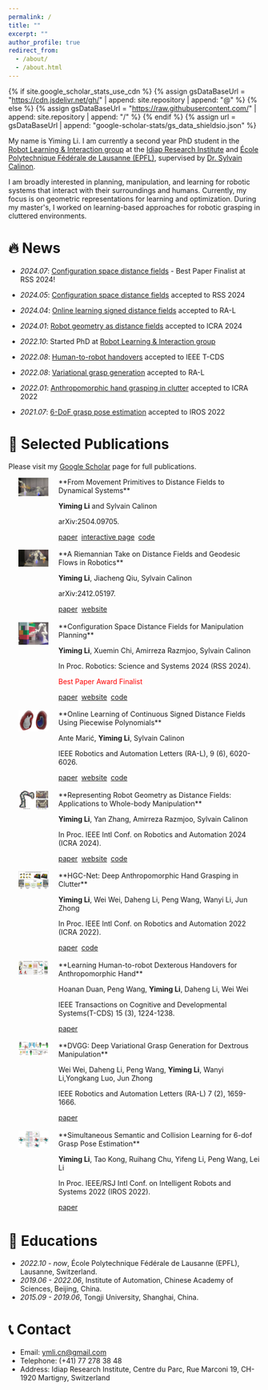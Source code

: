 ```yaml
---
permalink: /
title: ""
excerpt: ""
author_profile: true
redirect_from: 
  - /about/
  - /about.html
---
```


<style>
.paper-box {
  display: flex;
  flex-direction: row;
  margin-bottom: 1em;
  align-items: flex-start;
}
.paper-box-image {
  min-width: 100px;
  margin-right: 0px;
  text-align: left;
  flex: 0 0 auto;
  width: 10%;
}
.paper-box-text {
  padding-left: 0;
  margin: 0;
  width: 90%;
  flex: 1;
}
.paper-box-text p {
  margin-bottom: 0.25em;
}
.paper-box-image img {
  display: block;
  margin: 0 auto;
}
.btn {
  margin-bottom: 0.25em;
  margin-right: 0.25em;
}
</style>

{% if site.google_scholar_stats_use_cdn %}
{% assign gsDataBaseUrl = "https://cdn.jsdelivr.net/gh/" | append: site.repository | append: "@" %}
{% else %}
{% assign gsDataBaseUrl = "https://raw.githubusercontent.com/" | append: site.repository | append: "/" %}
{% endif %}
{% assign url = gsDataBaseUrl | append: "google-scholar-stats/gs_data_shieldsio.json" %}

<span class='anchor' id='about-me'></span>
My name is Yiming Li. I am currently a second year PhD student in the [Robot Learning & Interaction group](https://idiap.ch/rli/) at the [Idiap Research Institute](https://www.idiap.ch/en) and [École Polytechnique Fédérale de Lausanne (EPFL)](https://www.epfl.ch/en/), supervised by [Dr. Sylvain Calinon](https://calinon.ch/). 
<!-- Prior to this, I obtained my Master's degree from the Institute of Automation, Chinese Academy of Sciences, and my Bachelor's degree from Tongji University. -->

I am broadly interested in planning, manipulation, and learning for robotic systems that interact with their surroundings and humans. Currently, my focus is on geometric representations for learning and optimization. During my master's, I worked on learning-based approaches for robotic grasping in cluttered environments.
<!-- 
*Why differentiable representations*? Gradients play a crucial role in AI's training and optimization processes. Gradient-based optimization techniques are widely used in learning, planning, and control. However, these components are usually computed separately (for instance, learning and planning typically focus on the task space, while control commands are in the joint space). On the other hand, end-to-end approaches directly output control commands but function as a black box. Differentiable robot representation bridges these approaches, allowing for gradient-based optimization from high-level scene understanding to low-level control in a unified framework. Differential geometries and equations are also appealing in solving robot manipulation problems. They are well-studied in mathematics but usually hard to scale to high-dimensional robot systems. Neural PDE/ODE solvers seem promising. -->

<!-- During my master's, I worked on learning-based approaches for robotic grasping in cluttered environments.

I welcome the opportunity to listen to others and exchange ideas. Please feel free to drop me an email if you want to discuss anything with me! -->


# 🔥 News
- *2024.07*: [Configuration space distance fields](https://arxiv.org/pdf/2406.01137) - Best Paper Finalist at RSS 2024!

- *2024.05*: [Configuration space distance fields](https://arxiv.org/pdf/2406.01137) accepted to RSS 2024

- *2024.04*: [Online learning signed distance fields](https://arxiv.org/pdf/2401.07698) accepted to RA-L

- *2024.01*: [Robot geometry as distance fields](https://arxiv.org/pdf/2307.00533) accepted to ICRA 2024

- *2022.10*: Started PhD at [Robot Learning & Interaction group](https://idiap.ch/rli/)

- *2022.08*: [Human-to-robot handovers](https://ieeexplore.ieee.org/stamp/stamp.jsp?tp=&arnumber=9870872) accepted to IEEE T-CDS

- *2022.08*: [Variational grasp generation](https://arxiv.org/pdf/2211.11154) accepted to RA-L

- *2022.01*: [Anthropomorphic hand grasping in clutter](https://ieeexplore.ieee.org/stamp/stamp.jsp?tp=&arnumber=9811756) accepted to ICRA 2022

- *2021.07*: [6-DoF grasp pose estimation](https://arxiv.org/pdf/2108.02425) accepted to IROS 2022

# 📝 Selected Publications 

Please visit my [Google Scholar](https://scholar.google.com/citations?user=j9DxNmMAAAAJ&hl=en) page for full publications.

<div class='paper-box'>
<div class='paper-box-image'>
  <img src='images/hrc.png' alt="sym" width="60%">
</div>
<div class='paper-box-text' markdown="1">
**From Movement Primitives to Distance Fields to Dynamical Systems**

**Yiming Li** and Sylvain Calinon

arXiv:2504.09705.

<a href="https://arxiv.org/pdf/2504.09705" class="btn btn--danger btn--small">paper</a>
<a href="https://mp-df-ds.github.io/" class="btn btn--info btn--small">interactive page</a>
<a href="https://github.com/mp-df-ds/mp-df-ds" class="btn btn--success btn--small">code</a>
</div>
</div>

<!--  -->


<div class='paper-box'>
<div class='paper-box-image'>
  <img src='images/GeoMP.png' alt="sym" width="60%">
</div>
<div class='paper-box-text' markdown="1">
**A Riemannian Take on Distance Fields and Geodesic Flows in Robotics**

**Yiming Li**, Jiacheng Qiu, Sylvain Calinon

arXiv:2412.05197.

<a href="https://arxiv.org/pdf/2412.05197" class="btn btn--danger btn--small">paper</a>
<a href="https://sites.google.com/view/geodf" class="btn btn--info btn--small">website</a>
</div>
</div>

<!--  -->

<div class='paper-box'>
<div class='paper-box-image'>
  <img src='images/CDF.png' alt="sym" width="60%">
</div>
<div class='paper-box-text' markdown="1">
**Configuration Space Distance Fields for Manipulation Planning**

**Yiming Li**, Xuemin Chi, Amirreza Razmjoo, Sylvain Calinon

In Proc. Robotics: Science and Systems 2024 (RSS 2024).

<span style="color:red;">Best Paper Award Finalist</span>

<a href="https://arxiv.org/pdf/2406.01137" class="btn btn--danger btn--small">paper</a>
<a href="https://sites.google.com/view/cdfmp" class="btn btn--info btn--small">website</a>
<a href="https://github.com/idiap/cdf" class="btn btn--success btn--small">code</a>
</div>
</div>

<!--  -->

<div class='paper-box'>
<div class='paper-box-image'>
  <img src='images/ppSDF.png' alt="sym" width="60%">
</div>
<div class='paper-box-text' markdown="1">
**Online Learning of Continuous Signed Distance Fields Using Piecewise Polynomials**

Ante Marić, **Yiming Li**, Sylvain Calinon

IEEE Robotics and Automation Letters (RA-L), 9 (6), 6020-6026.

<a href="https://arxiv.org/pdf/2401.07698" class="btn btn--danger btn--small">paper</a>
<a href="https://sites.google.com/view/pp-sdf" class="btn btn--info btn--small">website</a>
<a href="https://github.com/idiap/ppsdf" class="btn btn--success btn--small">code</a>
</div>
</div>

<!--  -->

<div class='paper-box'>
<div class='paper-box-image'>
  <img src='images/RDF.png' alt="sym" width="60%">
</div>
<div class='paper-box-text' markdown="1">
**Representing Robot Geometry as Distance Fields: Applications to Whole-body Manipulation**

**Yiming Li**, Yan Zhang, Amirreza Razmjoo, Sylvain Calinon

In Proc. IEEE Intl Conf. on Robotics and Automation 2024 (ICRA 2024).

<a href="https://arxiv.org/pdf/2307.00533" class="btn btn--danger btn--small">paper</a>
<a href="https://sites.google.com/view/lrdf" class="btn btn--info btn--small">website</a>
<a href="https://github.com/idiap/RDF" class="btn btn--success btn--small">code</a>
</div>
</div>

<!--  -->
<div class='paper-box'>
  <div class='paper-box-image'>
    <img src='images/hgcnet.png' alt="sym" width="60%">
  </div>
<div class='paper-box-text' markdown="1">
**HGC-Net: Deep Anthropomorphic Hand Grasping in Clutter**

**Yiming Li**, Wei Wei, Daheng Li, Peng Wang, Wanyi Li, Jun Zhong

In Proc. IEEE Intl Conf. on Robotics and Automation 2022 (ICRA 2022).

<a href="https://ieeexplore.ieee.org/stamp/stamp.jsp?tp=&arnumber=9811756" class="btn btn--danger btn--small">paper</a>
<a href="https://github.com/yimingli1998/hgc_net" class="btn btn--success btn--small">code</a>
</div>
</div>

<!--  -->
<div class='paper-box'>
  <div class='paper-box-image'>
    <img src='images/handover.png' alt="sym" width="60%">
  </div>
<div class='paper-box-text' markdown="1">
**Learning Human-to-robot Dexterous Handovers for Anthropomorphic Hand**

Hoanan Duan, Peng Wang, **Yiming Li**, Daheng Li, Wei Wei

IEEE Transactions on Cognitive and Developmental Systems(T-CDS) 15 (3), 1224-1238.

<a href="https://ieeexplore.ieee.org/stamp/stamp.jsp?tp=&arnumber=9870872" class="btn btn--danger btn--small">paper</a>
</div>
</div>

<!--  -->
<div class='paper-box'>
  <div class='paper-box-image'>
    <img src='images/dvgg.png' alt="sym" width="60%">
  </div>
<div class='paper-box-text' markdown="1">
**DVGG: Deep Variational Grasp Generation for Dextrous Manipulation**

Wei Wei, Daheng Li, Peng Wang, **Yiming Li**, Wanyi Li,Yongkang Luo, Jun Zhong

IEEE Robotics and Automation Letters (RA-L) 7 (2), 1659-1666.

<a href="https://arxiv.org/pdf/2211.11154" class="btn btn--danger btn--small">paper</a>
</div>
</div>

<!--  -->
<div class='paper-box'>
  <div class='paper-box-image'>
    <img src='images/sscl.jpg' alt="sym" width="60%">
  </div>
<div class='paper-box-text' markdown="1">
**Simultaneous Semantic and Collision Learning for 6-dof Grasp Pose Estimation**

 **Yiming Li**, Tao Kong, Ruihang Chu, Yifeng Li, Peng Wang, Lei Li

In Proc. IEEE/RSJ Intl Conf. on Intelligent Robots and Systems 2022 (IROS 2022).

<a href="https://arxiv.org/pdf/2108.02425" class="btn btn--danger btn--small">paper</a>
</div>
</div>


<!-- # 🎖 Honors and Awards
- *2021.10* Lorem ipsum dolor sit amet, consectetur adipiscing elit. Vivamus ornare aliquet ipsum, ac tempus justo dapibus sit amet. 
- *2021.09* Lorem ipsum dolor sit amet, consectetur adipiscing elit. Vivamus ornare aliquet ipsum, ac tempus justo dapibus sit amet.  -->

# 📖 Educations
- *2022.10 - now*, École Polytechnique Fédérale de Lausanne (EPFL), Lausanne, Switzerland.
- *2019.06 - 2022.06*, Institute of Automation, Chinese Academy of Sciences, Beijing, China. 
- *2015.09 - 2019.06*, Tongji University, Shanghai, China. 

<!-- # 💬 Invited Talks
- *2021.06*, Lorem ipsum dolor sit amet, consectetur adipiscing elit. Vivamus ornare aliquet ipsum, ac tempus justo dapibus sit amet. 
- *2021.03*, Lorem ipsum dolor sit amet, consectetur adipiscing elit. Vivamus ornare aliquet ipsum, ac tempus justo dapibus sit amet.  \| [\[video\]](https://github.com/) -->

<!-- # 💻 Internships
- *2019.05 - 2020.02*, [Lorem](https://github.com/), China. -->

# 📞 Contact

- Email: ymli.cn@gmail.com
- Telephone: (+41) 77 278 38 48
- Address: Idiap Research Institute, Centre du Parc, Rue Marconi 19, CH-1920 Martigny, Switzerland
